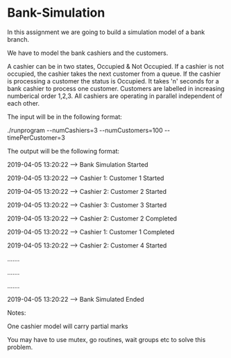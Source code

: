 # Bank-Simulation

In this assignment we are going to build a simulation model of a bank branch.

We have to model the bank cashiers and the customers.

A cashier can be in two states, Occupied & Not Occupied. 
If a cashier is not occupied, the cashier takes the next customer from a queue. 
If the cashier is processing a customer the status is Occupied.
It takes 'n' seconds for a bank cashier to process one customer.
Customers are labelled in increasing numberical order 1,2,3.
All cashiers are operating in parallel independent of each other.

The input will be in the following format: 

./runprogram --numCashiers=3 --numCustomers=100 --timePerCustomer=3


The output will be the following format:

2019-04-05 13:20:22 --> Bank Simulation Started

2019-04-05 13:20:22 --> Cashier 1: Customer 1 Started

2019-04-05 13:20:22 --> Cashier 2: Customer 2 Started

2019-04-05 13:20:22 --> Cashier 3: Customer 3 Started

2019-04-05 13:20:22 --> Cashier 2: Customer 2 Completed

2019-04-05 13:20:22 --> Cashier 1: Customer 1 Completed

2019-04-05 13:20:22 --> Cashier 2: Customer 4 Started

.......

.......

.......

2019-04-05 13:20:22 --> Bank Simulated Ended


Notes:

One cashier model will carry partial marks

You may have to use mutex, go routines, wait groups etc to solve this problem.
